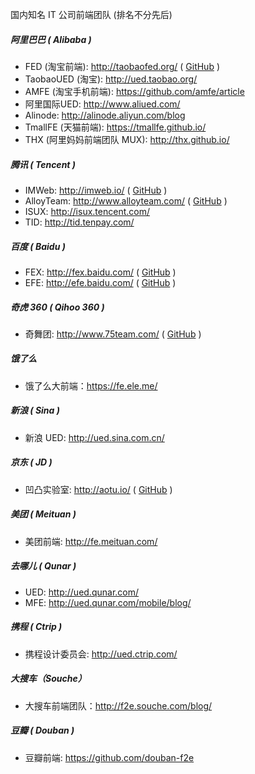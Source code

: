 国内知名 IT 公司前端团队 (排名不分先后)

##### 阿里巴巴 ( Alibaba )

- FED (淘宝前端): http://taobaofed.org/ ( [GitHub](https://github.com/taobaofed) )
- TaobaoUED (淘宝): http://ued.taobao.org/ 
- AMFE (淘宝手机前端): https://github.com/amfe/article
- 阿里国际UED: http://www.aliued.com/
- Alinode: http://alinode.aliyun.com/blog
- TmallFE (天猫前端): https://tmallfe.github.io/
- THX (阿里妈妈前端团队 MUX): http://thx.github.io/

##### 腾讯 ( Tencent )

- IMWeb: http://imweb.io/ ( [GitHub](https://github.com/imweb/) )
- AlloyTeam: http://www.alloyteam.com/ ( [GitHub](https://github.com/alloyteam) )
- ISUX: http://isux.tencent.com/
- TID: http://tid.tenpay.com/

##### 百度 ( Baidu )

- FEX: http://fex.baidu.com/ ( [GitHub](https://github.com/fex-team/) )
- EFE: http://efe.baidu.com/ ( [GitHub](https://github.com/ecomfe) )

##### 奇虎 360 ( Qihoo 360 )

- 奇舞团: http://www.75team.com/ ( [GitHub](https://github.com/75team/) )

##### 饿了么

- 饿了么大前端：https://fe.ele.me/

##### 新浪 ( Sina )

- 新浪 UED: http://ued.sina.com.cn/

##### 京东 ( JD )

- 凹凸实验室: http://aotu.io/ ( [GitHub](https://github.com/o2team/) )

##### 美团 ( Meituan )

- 美团前端: http://fe.meituan.com/

##### 去哪儿 ( Qunar )

- UED: http://ued.qunar.com/
- MFE: http://ued.qunar.com/mobile/blog/

##### 携程 ( Ctrip )

- 携程设计委员会: http://ued.ctrip.com/

##### 大搜车（Souche）

- 大搜车前端团队：http://f2e.souche.com/blog/

##### 豆瓣 ( Douban )

- 豆瓣前端: https://github.com/douban-f2e


